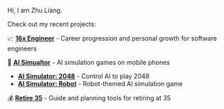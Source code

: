 Hi, I am Zhu Liang.

Check out my recent projects:

📈 **[16x Engineer](https://16x.engineer/)** - Career progression and personal growth for software engineers

🤖 **[AI Simualtor](https://ai-simulator.com/)** - AI simulation games on mobile phones
- **[AI Simulator: 2048](https://ai-simulator.com/2048/)** - Control AI to play 2048
- **[AI Simulator: Robot](https://ai-simulator.com/robot/)** - Robot-themed AI simulation game

💰 **[Retire 35](https://retire35.com/)** - Guide and planning tools for retiring at 35
